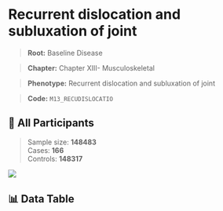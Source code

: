 # Recurrent dislocation and subluxation of joint

> **Root:** Baseline Disease  

> **Chapter:** Chapter XIII- Musculoskeletal  

> **Phenotype:** Recurrent dislocation and subluxation of joint  

> **Code:** `M13_RECUDISLOCATIO`

## 🧪 All Participants  
> Sample size: **148483**  
> Cases: **166**  
> Controls: **148317**
<img src="/Sensitive/Figures/ALL/Incidence/M13_RECUDISLOCATIO.png"/>

## 📊 Data Table
<CsvTableMRF src="/Sensitive/Data/ALL/Incidence/COX_M13_RECUDISLOCATIO.csv"/>

